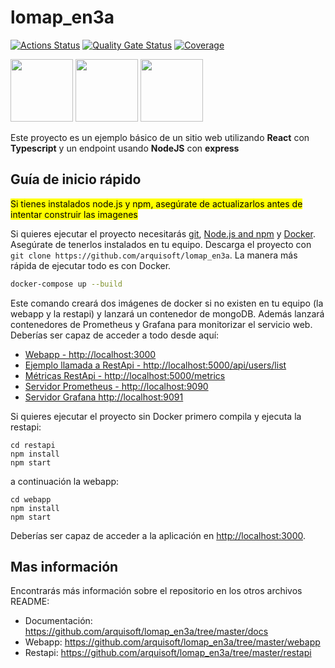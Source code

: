 # lomap_en3a

[![Actions Status](https://github.com/arquisoft/lomap_en3a/workflows/CI%20for%20LOMAP_EN3A/badge.svg)](https://github.com/arquisoft/lomap_en3a/actions)
[![Quality Gate Status](https://sonarcloud.io/api/project_badges/measure?project=Arquisoft_lomap_en3a&metric=alert_status)](https://sonarcloud.io/summary/new_code?id=Arquisoft_lomap_en3a)
[![Coverage](https://sonarcloud.io/api/project_badges/measure?project=Arquisoft_lomap_en3a&metric=coverage)](https://sonarcloud.io/summary/new_code?id=Arquisoft_lomap_en3a)

<p float="left">
<img src="https://blog.wildix.com/wp-content/uploads/2020/06/react-logo.jpg" height="100">
<img src="https://miro.medium.com/max/1200/0*RbmfNyhuBb8G3LWh.png" height="100">
<img src="https://miro.medium.com/max/365/1*Jr3NFSKTfQWRUyjblBSKeg.png" height="100">
</p>

Este proyecto es un ejemplo básico de un sitio web utilizando **React** con **Typescript** y un endpoint usando **NodeJS** con **express**

## Guía de inicio rápido

<mark>Si tienes instalados node.js y npm, asegúrate de actualizarlos antes de intentar construir las imagenes</mark>

Si quieres ejecutar el proyecto necesitarás [git](https://git-scm.com/downloads), [Node.js and npm](https://www.npmjs.com/get-npm) y [Docker](https://docs.docker.com/get-docker/). Asegúrate de tenerlos instalados en tu equipo. Descarga el proyecto con `git clone https://github.com/arquisoft/lomap_en3a`. La manera más rápida de ejecutar todo es con Docker.

```bash
docker-compose up --build
```
Este comando creará dos imágenes de docker si no existen en tu equipo (la webapp y la restapi) y lanzará un contenedor de mongoDB. Además lanzará contenedores de Prometheus y Grafana para monitorizar el servicio web. Deberías ser capaz de acceder a todo desde aquí:

 - [Webapp - http://localhost:3000](http://localhost:3000)
 - [Ejemplo llamada a RestApi - http://localhost:5000/api/users/list](http://localhost:5000/api/users/list)
 - [Métricas RestApi - http://localhost:5000/metrics](http://localhost:5000/metrics)
 - [Servidor Prometheus - http://localhost:9090](http://localhost:9090)
 - [Servidor Grafana http://localhost:9091](http://localhost:9091)
 
Si quieres ejecutar el proyecto sin Docker primero compila y ejecuta la restapi:

```shell
cd restapi
npm install
npm start
```
a continuación la webapp:
```shell
cd webapp
npm install
npm start
```

Deberías ser capaz de acceder a la aplicación en [http://localhost:3000](http://localhost:3000).

## Mas información
Encontrarás más información sobre el repositorio en los otros archivos README:
- Documentación: https://github.com/arquisoft/lomap_en3a/tree/master/docs
- Webapp: https://github.com/arquisoft/lomap_en3a/tree/master/webapp
- Restapi: https://github.com/arquisoft/lomap_en3a/tree/master/restapi

